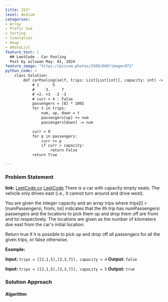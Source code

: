 ```yaml
---
title: 253*
level: medium
categories:
- Array
- Prefix Sum
- Sorting
- Simulation
- Heap
- AMateList
feature_text: |
  ## LeetCode . Car Pooling
  Post by ailswan May. 01, 2024
feature_image: "https://picsum.photos/2560/600?image=872"
python_code: >
    class Solution:
        def carPooling(self, trips: List[List[int]], capacity: int) -> bool:
            # 1      5  
            #     3.     7
            # +2. +3  -2 -3
            # curr > 4 : False
            passengers = [0] * 1001
            for t in trips:
                num, up, down = t
                passengers[up] += num
                passengers[down] -= num

            curr = 0   
            for p in passengers:
                curr += p
                if curr > capacity:
                    return False
            return True

---
```


### Problem Statement
**link:**
[LeetCode.cn](https://leetcode.cn/problems/car-pooling/)
[LeetCode](https://leetcode.com/car-pooling/)
There is a car with capacity empty seats. The vehicle only drives east (i.e., it cannot turn around and drive west).

You are given the integer capacity and an array trips where trips[i] = [numPassengersi, fromi, toi] indicates that the ith trip has numPassengersi passengers and the locations to pick them up and drop them off are fromi and toi respectively. The locations are given as the number of kilometers due east from the car's initial location.

Return true if it is possible to pick up and drop off all passengers for all the given trips, or false otherwise.

**Example:**

**Input:** `trips = [[2,1,5],[3,3,7]], capacity = 4`
**Output:** `false`

**Input:** `trips = [[2,1,5],[3,3,7]], capacity = 5`
**Output:** `true`
 
### Solution Approach
 
#### Algorithm
 